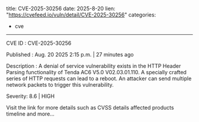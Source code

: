  
title: CVE-2025-30256
date: 2025-8-20
lien: "https://cvefeed.io/vuln/detail/CVE-2025-30256"
categories:
  - cve
---

CVE ID : CVE-2025-30256

Published :  Aug. 20
2025
2:15 p.m. | 27 minutes ago

Description : A denial of service vulnerability exists in the HTTP Header Parsing functionality of Tenda AC6 V5.0 V02.03.01.110. A specially crafted series of HTTP requests can lead to a reboot. An attacker can send multiple network packets to trigger this vulnerability.

Severity: 8.6 | HIGH

Visit the link for more details
such as CVSS details
affected products
timeline
and more...
